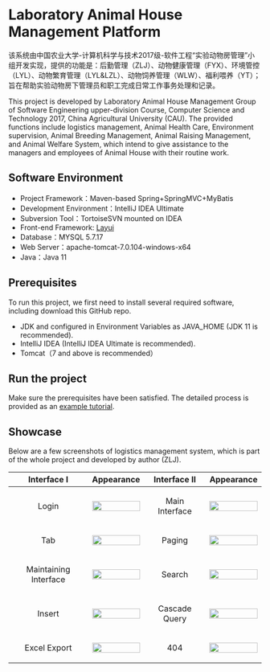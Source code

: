 # Laboratory Animal House Management Platform
该系统由中国农业大学-计算机科学与技术2017级-软件工程“实验动物房管理”小组开发实现，提供的功能是：后勤管理（ZLJ）、动物健康管理（FYX）、环境管控（LYL）、动物繁育管理（LYL&LZL）、动物饲养管理（WLW）、福利喂养（YT）；旨在帮助实验动物房下管理员和职工完成日常工作事务处理和记录。

This project is developed by Laboratory Animal House Management Group of Software Engineering upper-division Course, Computer Science and Technology 2017, China Agricultural University (CAU). The provided functions include logistics management, Animal Health Care, Environment supervision, Animal Breeding Management, Animal Raising Management, and Animal Welfare System, which intend to give assistance to the managers and employees of Animal House with their routine work.

## Software Environment
- Project Framework：Maven-based Spring+SpringMVC+MyBatis
- Development Environment：IntelliJ IDEA Ultimate
- Subversion Tool：TortoiseSVN mounted on IDEA
- Front-end Framework: [Layui](https://www.layui.com/)
- Database：MYSQL 5.7.17
- Web Server：apache-tomcat-7.0.104-windows-x64
- Java：Java 11

## Prerequisites
To run this project, we first need to install several required software, including download this GitHub repo.
- JDK and configured in Environment Variables as JAVA_HOME (JDK 11 is recommended).
- IntelliJ IDEA (IntelliJ IDEA Ultimate is recommended).
- Tomcat（7 and above is recommended）

## Run the project
Make sure the prerequisites have been satisfied. The detailed process is provided as an [example tutorial]().

## Showcase
Below are a few screenshots of logistics management system, which is part of the whole project and developed by author (ZLJ).

|Interface Ⅰ|Appearance|Interface Ⅱ|Appearance
|---|---|---|---
|<p align="center">Login</p>|<img src="https://github.com/leaving-voider/LaboratoryAnimalHousing/blob/main/screenshots/Login.png" width="100%">|<p align="center">Main Interface</p>|<img src="https://github.com/leaving-voider/LaboratoryAnimalHousing/blob/main/screenshots/main_interface.png" width="100%" alt="" align=center />
|<p align="center">Tab</p>|<img src="https://github.com/leaving-voider/LaboratoryAnimalHousing/blob/main/screenshots/tab.png" width="100%">|<p align="center">Paging</p>|<img src="https://github.com/leaving-voider/LaboratoryAnimalHousing/blob/main/screenshots/paging.png" width="100%" alt="" align=center />
|<p align="center">Maintaining Interface</p>|<img src="https://github.com/leaving-voider/LaboratoryAnimalHousing/blob/main/screenshots/maintaining.png" width="100%">|<p align="center">Search</p>|<img src="https://github.com/leaving-voider/LaboratoryAnimalHousing/blob/main/screenshots/search_by_date.png" width="100%" alt="" align=center />
|<p align="center">Insert</p>|<img src="https://github.com/leaving-voider/LaboratoryAnimalHousing/blob/main/screenshots/insert.png" height="30%" width="100%">|<p align="center">Cascade Query</p>|<img src="https://github.com/leaving-voider/LaboratoryAnimalHousing/blob/main/screenshots/cascade%20query.png" width="100%" alt="" align=center />
|<p align="center">Excel Export</p>|<img src="https://github.com/leaving-voider/LaboratoryAnimalHousing/blob/main/screenshots/excel_export.png" width="100%">|<p align="center">404</p>|<img src="https://github.com/leaving-voider/LaboratoryAnimalHousing/blob/main/screenshots/404.png" width="100%" alt="" align=center />
